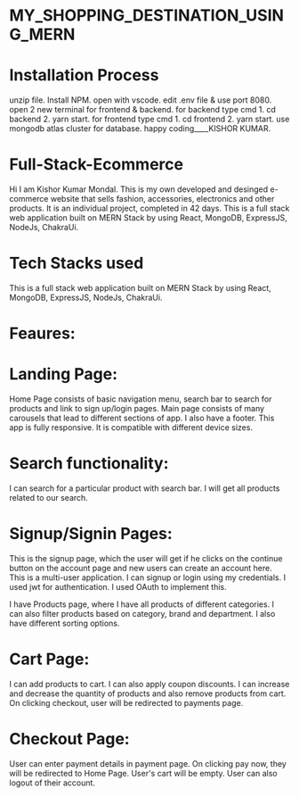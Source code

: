 # MY_SHOPPING_DESTINATION_USING_MERN

# Installation Process
unzip file.
Install NPM.
open with vscode.
edit .env file & use port 8080.
open 2 new terminal for frontend & backend.
for backend type cmd 1. cd backend 2. yarn start.
for frontend type cmd 1. cd frontend 2. yarn start.
use mongodb atlas cluster for database.
happy coding____KISHOR KUMAR.


# Full-Stack-Ecommerce
Hi I am Kishor Kumar Mondal. This is my own developed and desinged e-commerce website that sells fashion, accessories, electronics and other products. It is an individual project, completed in 42 days. This is a full stack web application built on MERN Stack by using React, MongoDB, ExpressJS, NodeJs, ChakraUi.



# Tech Stacks used
This is a full stack web application built on MERN Stack by using React, MongoDB, ExpressJS, NodeJs, ChakraUi.

# Feaures:

# Landing Page:</br>
Home Page consists of basic navigation menu, search bar to search for products and link to sign up/login pages. Main page consists of many carousels that lead to different sections of app. I also have a footer. This app is fully responsive. It is compatible with different device sizes.

# Search functionality:
I can search for a particular product with search bar. I will get all products related to our search.



# Signup/Signin Pages:
This is the signup page, which the user will get if he clicks on the continue button on the account page and new users can create an account here.
This is a multi-user application. I can signup or login using my credentials. I used jwt for authentication.  I used OAuth to implement this.

I have Products page, where I have all products of different categories. I can also filter products based on category, brand and department. I also have different sorting options.



# Cart Page:
I can add products to cart. I can also apply coupon discounts. I can increase and decrease the quantity of products and also remove products from cart. On clicking checkout, user will be redirected to payments page.




# Checkout Page:

User can enter payment details in payment page. On clicking pay now, they will be redirected to Home Page. User's cart will be empty. User can also logout of their account.















